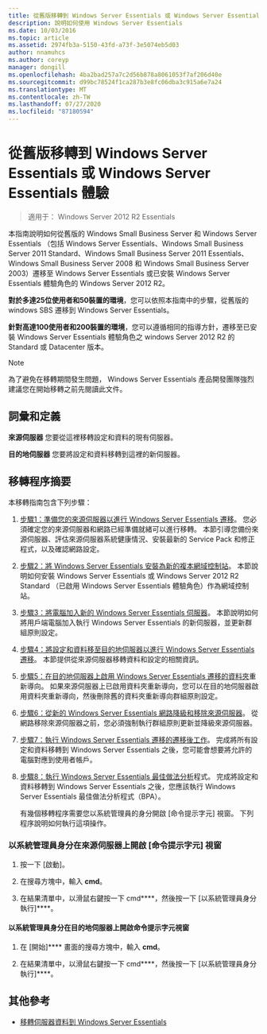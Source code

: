 ```yaml
---
title: 從舊版移轉到 Windows Server Essentials 或 Windows Server Essentials 體驗
description: 說明如何使用 Windows Server Essentials
ms.date: 10/03/2016
ms.topic: article
ms.assetid: 2974fb3a-5150-43fd-a73f-3e5074eb5d03
author: nnamuhcs
ms.author: coreyp
manager: dongill
ms.openlocfilehash: 4ba2bad257a7c2d56b878a8061053f7af206d40e
ms.sourcegitcommit: d99bc78524f1ca287b3e8fc06dba3c915a6e7a24
ms.translationtype: MT
ms.contentlocale: zh-TW
ms.lasthandoff: 07/27/2020
ms.locfileid: "87180594"
---
```

# <a name="migrate-from-previous-versions-to-windows-server-essentials-or-windows-server-essentials-experience"></a>從舊版移轉到 Windows Server Essentials 或 Windows Server Essentials 體驗

>適用于： Windows Server 2012 R2 Essentials

本指南說明如何從舊版的 Windows Small Business Server 和 Windows Server Essentials （包括 Windows Server Essentials、Windows Small Business Server 2011 Standard、Windows Small Business Server 2011 Essentials、Windows Small Business Server 2008 和 Windows Small Business Server 2003）遷移至 Windows Server Essentials 或已安裝 Windows Server Essentials 體驗角色的 Windows Server 2012 R2。

 **對於多達25位使用者和50裝置的環境**，您可以依照本指南中的步驟，從舊版的 windows SBS 遷移到 Windows Server Essentials。

 **針對高達100使用者和200裝置的環境**，您可以遵循相同的指導方針，遷移至已安裝 Windows Server Essentials 體驗角色之 windows Server 2012 R2 的 Standard 或 Datacenter 版本。

> [!NOTE]
>  為了避免在移轉期間發生問題， Windows Server Essentials 產品開發團隊強烈建議您在開始移轉之前先閱讀此文件。

## <a name="terms-and-definitions"></a>詞彙和定義
 **來源伺服器** 您要從這裡移轉設定和資料的現有伺服器。

 **目的地伺服器** 您要將設定和資料移轉到這裡的新伺服器。

## <a name="migration-process-summary"></a>移轉程序摘要
 本移轉指南包含下列步驟：

1. [步驟1：準備您的來源伺服器以進行 Windows Server Essentials 遷移](Step-1--Prepare-your-Source-Server-for-Windows-Server-Essentials-migration.md)。  您必須確定您的來源伺服器和網路已經準備就緒可以進行移轉。 本節引導您備份來源伺服器、評估來源伺服器系統健康情況、安裝最新的 Service Pack 和修正程式，以及確認網路設定。

2. [步驟2：將 Windows Server Essentials 安裝為新的複本網域控制站](Step-2--Install-Windows-Server-Essentials-as-a-new-replica-domain-controller.md)。 本節說明如何安裝 Windows Server Essentials 或 Windows Server 2012 R2 Standard （已啟用 Windows Server Essentials 體驗角色）作為網域控制站。

3. [步驟3：將電腦加入新的 Windows Server Essentials 伺服器](Step-3--Join-computers-to-the-new-Windows-Server-Essentials-server.md)。  本節說明如何將用戶端電腦加入執行 Windows Server Essentials 的新伺服器，並更新群組原則設定。

4. [步驟4：將設定和資料移至目的地伺服器以進行 Windows Server Essentials 遷移](Step-4--Move-settings-and-data-to-the-Destination-Server-for-Windows-Server-Essentials-migration.md)。  本節提供從來源伺服器移轉資料和設定的相關資訊。

5. [步驟5：在目的地伺服器上啟用 Windows Server Essentials 遷移的資料夾](Step-5--Enable-folder-redirection-on-the-Destination-Server-for-Windows-Server-Essentials-migration.md)重新導向。  如果來源伺服器上已啟用資料夾重新導向，您可以在目的地伺服器啟用資料夾重新導向，然後刪除舊的資料夾重新導向群組原則設定。

6. [步驟6：從新的 Windows Server Essentials 網路降級和移除來源伺服器](Step-6--Demote-and-remove-the-Source-Server-from-the-new-Windows-Server-Essentials-network.md)。  從網路移除來源伺服器之前，您必須強制執行群組原則更新並降級來源伺服器。

7. [步驟7：執行 Windows Server Essentials 遷移的遷移後工作](Step-7--Perform-post-migration-tasks-for-the-Windows-Server-Essentials-migration.md)。  完成將所有設定和資料移轉到 Windows Server Essentials 之後，您可能會想要將允許的電腦對應到使用者帳戶。

8. [步驟8：執行 Windows Server Essentials 最佳做法分析](Step-8--Run-the-Windows-Server-Essentials-Best-Practices-Analyzer.md)程式。  完成將設定和資料移轉到 Windows Server Essentials 之後，您應該執行 Windows Server Essentials 最佳做法分析程式（BPA）。

   有幾個移轉程序需要您以系統管理員的身分開啟 [命令提示字元] 視窗。 下列程序說明如何執行這項操作。

###  <a name="to-open-a-command-prompt-window-on-the-source-server-as-an-administrator"></a><a name="BKMK_OpenACommandPromptAsAdmin"></a>以系統管理員身分在來源伺服器上開啟 [命令提示字元] 視窗

1.  按一下 [啟動]。

2.  在搜尋方塊中，輸入 **cmd**。

3.  在結果清單中，以滑鼠右鍵按一下 cmd****，然後按一下 [以系統管理員身分執行]****。

#### <a name="to-open-a-command-prompt-window-on-the-destination-server-as-an-administrator"></a>以系統管理員身分在目的地伺服器上開啟命令提示字元視窗

1.  在 [開始]**** 畫面的搜尋方塊中，輸入 **cmd**。

2.  在結果清單中，以滑鼠右鍵按一下 cmd****，然後按一下 [以系統管理員身分執行]****。

## <a name="additional-references"></a>其他參考

-   [移轉伺服器資料到 Windows Server Essentials](Migrate-Server-Data-to-Windows-Server-Essentials.md)

